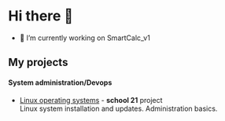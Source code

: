 # Hi there 👋

- 🔭 I’m currently working on SmartCalc_v1

## My projects

#### System administration/Devops

- [Linux operating systems](https://github.com/Vojan-Najov/linux_operating_system) - **school 21** project \
  Linux system installation and updates. Administration basics.

<!--
**Vojan-Najov/Vojan-Najov** is a ✨ _special_ ✨ repository because its `README.md` (this file) appears on your GitHub profile.

Here are some ideas to get you started:

- 🔭 I’m currently working on ...
- 🌱 I’m currently learning ...
- 👯 I’m looking to collaborate on ...
- 🤔 I’m looking for help with ...
- 💬 Ask me about ...
- 📫 How to reach me: ...
- 😄 Pronouns: ...
- ⚡ Fun fact: ...
-->
